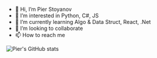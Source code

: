 - 👋 Hi, I’m Pier Stoyanov
- 👀 I’m interested in Python, C#, JS
- 🌱 I’m currently learning Algo & Data Struct, React, .Net
- 💞️ I’m looking to collaborate
- 📫 How to reach me 

![Pier's GitHub stats](https://github-readme-stats.vercel.app/api?username=pierstoyanov&theme=cobalt2&show_icons=true)

<!---
pierstoyanov/pierstoyanov is a ✨ special ✨ repository because its `README.md` (this file) appears on your GitHub profile.
You can click the Preview link to take a look at your changes.
--->
